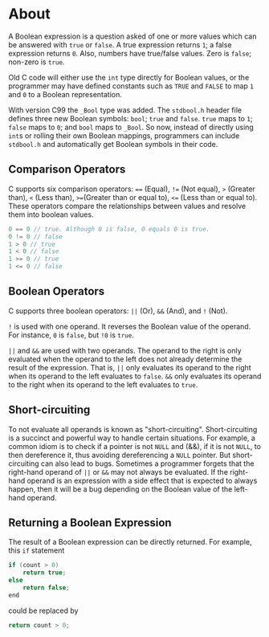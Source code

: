# About

A Boolean expression is a question asked of one or more values which can be answered with `true` or `false`.
A true expression returns `1`; a false expression returns `0`.
Also, numbers have true/false values. Zero is `false`; non-zero is `true`. 

Old C code will either use the `int` type directly for Boolean values, or the programmer may have defined constants such as `TRUE` and `FALSE` to map `1` and `0` to a Boolean representation.

With version C99 the `_Bool` type was added.
The `stdbool.h` header file defines three new Boolean symbols: `bool`; `true` and `false`.
`true` maps to `1`; `false` maps to `0`; and `bool` maps to `_Bool`.
So now, instead of directly using `int`s or rolling their own Boolean mappings, programmers can include `stdbool.h` and automatically get Boolean symbols in their code.

## Comparison Operators

C supports six comparison operators: `==` (Equal), `!=` (Not equal), `>` (Greater than), `<` (Less than), `>=`(Greater than or equal to), `<=` (Less than or equal to).
These operators compare the relationships between values and resolve them into boolean values.

```c
0 == 0 // true. Although 0 is false, 0 equals 0 is true.
0 != 0 // false
1 > 0 // true
1 < 0 // false
1 >= 0 // true
1 <= 0 // false
```

## Boolean Operators

C supports three boolean operators: `||` (Or), `&&` (And), and `!` (Not). 

`!` is used with one operand.
It reverses the Boolean value of the operand.
For instance, `0` is `false`, but `!0` is `true`.

`||` and `&&` are used with two operands.
The operand to the right is only evaluated when the operand to the left does not already determine the result of the expression.
That is, `||` only evaluates its operand to the right when its operand to the left evaluates to `false`.
`&&` only evaluates its operand to the right when its operand to the left evaluates to `true`.


## Short-circuiting

To not evaluate all operands is known as "short-circuiting".
Short-circuiting is a succinct and powerful way to handle certain situations.
For example, a common idiom is to check if a pointer is not `NULL` and (&&), if it is not `NULL`, to then dereference it, thus avoiding dereferencing a `NULL` pointer.
But short-circuiting can also lead to bugs.
Sometimes a programmer forgets that the right-hand operand of `||` or `&&` may not always be evaluated.
If the right-hand operand is an expression with a side effect that is expected to always happen, then it will be a bug depending on the Boolean value of the left-hand operand.


## Returning a Boolean Expression

The result of a Boolean expression can be directly returned.
For example, this `if` statement

```c
if (count > 0)
    return true;
else
    return false;
end
```

could be replaced by

```c
return count > 0;
```
